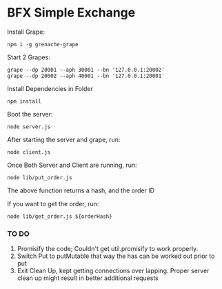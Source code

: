 # BFX Simple Exchange

Install Grape:

```
npm i -g grenache-grape
```

Start 2 Grapes:

```
grape --dp 20001 --aph 30001 --bn '127.0.0.1:20002'
grape --dp 20002 --aph 40001 --bn '127.0.0.1:20001'
```
Install Dependencies in Folder
```
npm install
```

Boot the server:

```
node server.js
```


After starting the server and grape, run:

```
node client.js
```

Once Both Server and Client are running, run:

```
node lib/put_order.js
```

The above function returns a hash, and the order ID

If you want to get the order, run:

```
node lib/get_order.js ${orderHash}
```


### TO DO

1) Promisify the code; Couldn't get util.promisify to work properly.
2) Switch Put to putMutable that way the has can be worked out prior to put
3) Exit Clean Up, kept getting connections over lapping. Proper server clean up might result in better additional requests

